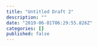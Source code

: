 ```yaml
---
title: "Untitled Draft 2"
description: ""
date: "2019-06-01T06:29:55.826Z"
categories: []
published: false
---
```


